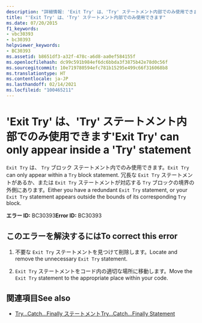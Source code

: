 ```yaml
---
description: "詳細情報: 'Exit Try' は、'Try' ステートメント内部でのみ使用できます"
title: "'Exit Try' は、'Try' ステートメント内部でのみ使用できます"
ms.date: 07/20/2015
f1_keywords:
- vbc30393
- bc30393
helpviewer_keywords:
- BC30393
ms.assetid: b8651df3-a32f-478c-a6d8-aa0ef584155f
ms.openlocfilehash: dc99c591b984ef6dc6bbda3f3875b42e78d0c56f
ms.sourcegitcommit: 10e719780594efc781b15295e499c66f316068b8
ms.translationtype: HT
ms.contentlocale: ja-JP
ms.lasthandoff: 02/14/2021
ms.locfileid: "100465211"
---
```

# <a name="exit-try-can-only-appear-inside-a-try-statement"></a><span data-ttu-id="aca9a-103">'Exit Try' は、'Try' ステートメント内部でのみ使用できます</span><span class="sxs-lookup"><span data-stu-id="aca9a-103">'Exit Try' can only appear inside a 'Try' statement</span></span>

<span data-ttu-id="aca9a-104">`Exit Try` は、 `Try` ブロック ステートメント内でのみ使用できます。</span><span class="sxs-lookup"><span data-stu-id="aca9a-104">`Exit Try` can only appear within a `Try` block statement.</span></span> <span data-ttu-id="aca9a-105">冗長な `Exit Try` ステートメントがあるか、または `Exit Try` ステートメントが対応する `Try` ブロックの境界の外側にあります。</span><span class="sxs-lookup"><span data-stu-id="aca9a-105">Either you have a redundant `Exit Try` statement, or your `Exit Try` statement appears outside the bounds of its corresponding `Try` block.</span></span>  
  
 <span data-ttu-id="aca9a-106">**エラー ID:** BC30393</span><span class="sxs-lookup"><span data-stu-id="aca9a-106">**Error ID:** BC30393</span></span>  
  
## <a name="to-correct-this-error"></a><span data-ttu-id="aca9a-107">このエラーを解決するには</span><span class="sxs-lookup"><span data-stu-id="aca9a-107">To correct this error</span></span>  
  
1. <span data-ttu-id="aca9a-108">不要な `Exit Try` ステートメントを見つけて削除します。</span><span class="sxs-lookup"><span data-stu-id="aca9a-108">Locate and remove the unnecessary `Exit Try` statement.</span></span>  
  
2. <span data-ttu-id="aca9a-109">`Exit Try` ステートメントをコード内の適切な場所に移動します。</span><span class="sxs-lookup"><span data-stu-id="aca9a-109">Move the `Exit Try` statement to the appropriate place within your code.</span></span>  
  
## <a name="see-also"></a><span data-ttu-id="aca9a-110">関連項目</span><span class="sxs-lookup"><span data-stu-id="aca9a-110">See also</span></span>

- [<span data-ttu-id="aca9a-111">Try...Catch...Finally ステートメント</span><span class="sxs-lookup"><span data-stu-id="aca9a-111">Try...Catch...Finally Statement</span></span>](../language-reference/statements/try-catch-finally-statement.md)
